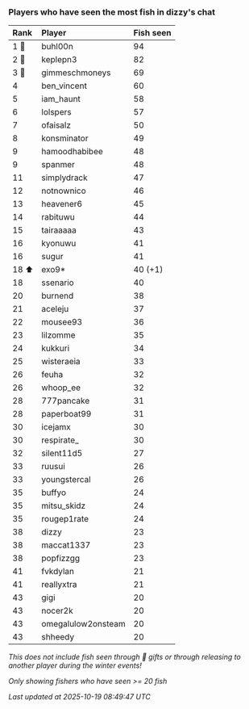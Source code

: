 ### Players who have seen the most fish in dizzy's chat

| Rank  | Player             | Fish seen |
|:------|:-------------------|:----------|
| 1 🥇  | buhl00n            | 94        |
| 2 🥈  | keplepn3           | 82        |
| 3 🥉  | gimmeschmoneys     | 69        |
| 4     | ben_vincent        | 60        |
| 5     | iam_haunt          | 58        |
| 6     | lolspers           | 57        |
| 7     | ofaisalz           | 50        |
| 8     | konsminator        | 49        |
| 9     | hamoodhabibee      | 48        |
| 9     | spanmer            | 48        |
| 11    | simplydrack        | 47        |
| 12    | notnownico         | 46        |
| 13    | heavener6          | 45        |
| 14    | rabituwu           | 44        |
| 15    | tairaaaaa          | 43        |
| 16    | kyonuwu            | 41        |
| 16    | sugur              | 41        |
| 18 ⬆  | exo9*              | 40 (+1)   |
| 18    | ssenario           | 40        |
| 20    | burnend            | 38        |
| 21    | aceleju            | 37        |
| 22    | mousee93           | 36        |
| 23    | lilzomme           | 35        |
| 24    | kukkuri            | 34        |
| 25    | wisteraeia         | 33        |
| 26    | feuha              | 32        |
| 26    | whoop_ee           | 32        |
| 28    | 777pancake         | 31        |
| 28    | paperboat99        | 31        |
| 30    | icejamx            | 30        |
| 30    | respirate_         | 30        |
| 32    | silent11d5         | 27        |
| 33    | ruusui             | 26        |
| 33    | youngstercal       | 26        |
| 35    | buffyo             | 24        |
| 35    | mitsu_skidz        | 24        |
| 35    | rougep1rate        | 24        |
| 38    | dizzy              | 23        |
| 38    | maccat1337         | 23        |
| 38    | popfizzgg          | 23        |
| 41    | fvkdylan           | 21        |
| 41    | reallyxtra         | 21        |
| 43    | gigi               | 20        |
| 43    | nocer2k            | 20        |
| 43    | omegalulow2onsteam | 20        |
| 43    | shheedy            | 20        |

_This does not include fish seen through 🎁 gifts or through releasing to another player during the winter events!_

_Only showing fishers who have seen >= 20 fish_

_Last updated at 2025-10-19 08:49:47 UTC_